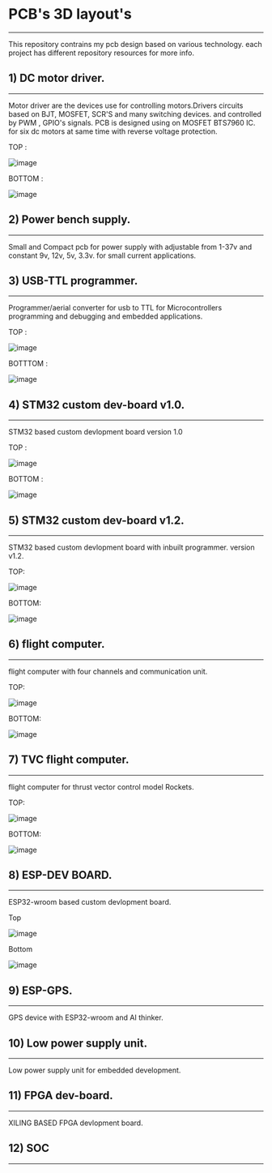 # PCB's 3D layout's
---
This repository contrains my pcb design based on various technology. each project has different repository resources for more info.



## 1) DC motor driver.

---

Motor driver are the devices use for controlling motors.Drivers circuits based on BJT, MOSFET, SCR'S and many switching devices.
and controlled by PWM , GPIO's signals.
PCB is designed using on MOSFET BTS7960 IC.
for  six dc motors at same time with reverse voltage protection.

   TOP :
    
![image](https://github.com/Himanshukohale22/My-designs/assets/114358863/417be6b6-0469-4558-b495-6febdaf5d5b0)

   BOTTOM :
    
 ![image](https://github.com/Himanshukohale22/My-designs/assets/114358863/90b4cf78-ae9b-4529-9c10-98701d2d6684)


## 2) Power bench supply.
---
Small and Compact pcb for power supply with adjustable from 1-37v and constant 9v, 12v, 5v, 3.3v. for small current applications.




## 3) USB-TTL programmer.
---
Programmer/aerial converter for usb to TTL for Microcontrollers programming and debugging and embedded applications.

   TOP :

   ![image](https://github.com/Himanshukohale22/My-designs/assets/114358863/60ba0698-8a26-4248-838f-e77925a22d94)


   BOTTTOM : 
   
   ![image](https://github.com/Himanshukohale22/My-designs/assets/114358863/43f06864-87b5-4f8d-80e3-c9d36f74d612)
   

## 4) STM32 custom dev-board v1.0.
---
STM32 based custom devlopment board version 1.0

TOP :

![image](https://github.com/Himanshukohale22/My-designs/assets/114358863/13d2594e-c80f-416e-99e2-1da25ae6a1e8)


BOTTOM :

![image](https://github.com/Himanshukohale22/My-designs/assets/114358863/ea5c7781-c8cd-425c-b4ef-af29e8480a56)



## 5) STM32 custom dev-board v1.2.
---
STM32 based custom devlopment board with inbuilt programmer. version v1.2.

TOP:


![image](https://github.com/Himanshukohale22/stm32-custom-board-v1.2/assets/114358863/14214dac-d3af-43d1-8a7f-21b961678d73)


BOTTOM: 



![image](https://github.com/Himanshukohale22/stm32-custom-board-v1.2/assets/114358863/d6d21a43-b10b-4b70-b660-7e2cf4b57da9)


## 6) flight computer.
---
flight computer with four channels and communication unit. 

TOP:

![image](https://github.com/Himanshukohale22/My-designs/assets/114358863/1deb7f3e-5bf4-4abd-8f4a-082023b95524)

BOTTOM:

![image](https://github.com/Himanshukohale22/My-designs/assets/114358863/ea61d159-d6b0-43d9-9e3f-a642f90e0431)


## 7) TVC flight computer.
---
flight computer for thrust vector control model Rockets.

TOP:

![image](https://github.com/Himanshukohale22/My-designs/assets/114358863/0e132638-bc55-4880-95a8-99cf04158268)


BOTTOM:

![image](https://github.com/Himanshukohale22/My-designs/assets/114358863/c8f506c3-5792-4e9a-9964-d25230d0e0f8)






## 8) ESP-DEV BOARD.
---
ESP32-wroom based custom devlopment board.

Top

![image](https://github.com/Himanshukohale22/My-designs/assets/114358863/6b05cad3-272b-4ff5-a0a2-9aeef33395cd)


Bottom 

![image](https://github.com/Himanshukohale22/My-designs/assets/114358863/d14b17ef-f137-489d-a663-2ffb20d17e1c)


## 9) ESP-GPS.
---
GPS device with ESP32-wroom and AI thinker.



## 10) Low power supply unit.
---
Low power supply unit for embedded development.


 
## 11) FPGA dev-board.
---
XILING BASED FPGA devlopment board.



## 12) SOC 
---




